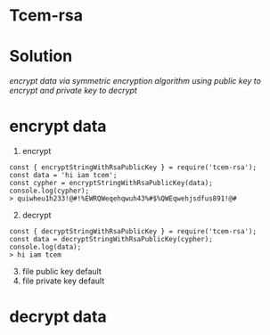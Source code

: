 # Tcem-rsa
# Solution
*encrypt data via symmetric encryption algorithm using public key to encrypt and private key to decrypt*
# encrypt data
1. encrypt
```
const { encryptStringWithRsaPublicKey } = require('tcem-rsa');
const data = 'hi iam tcem';
const cypher = encryptStringWithRsaPublicKey(data);
console.log(cypher);
> quiwheu1h233!@#!%EWRQWeqehqwuh43%#$%QWEqwehjsdfus891!@#
```
2. decrypt
```
const { decryptStringWithRsaPublicKey } = require('tcem-rsa');
const data = decryptStringWithRsaPublicKey(cypher);
console.log(data);
> hi iam tcem
```
3. file public key default
4. file private key default

# decrypt data
